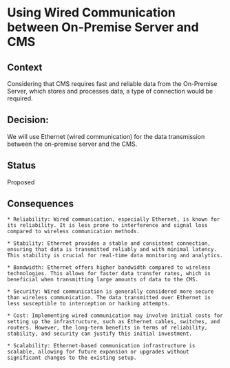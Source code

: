 # Using Wired Communication between On-Premise Server and CMS

## Context
Considering that CMS requires fast and reliable data from the On-Premise Server,
which stores and processes data, a type of connection would be required.

## Decision: 
We will use Ethernet (wired communication) for the data transmission between the on-premise server and the CMS.

## Status
Proposed

## Consequences

    * Reliability: Wired communication, especially Ethernet, is known for its reliability. It is less prone to interference and signal loss compared to wireless communication methods.

    * Stability: Ethernet provides a stable and consistent connection, ensuring that data is transmitted reliably and with minimal latency. This stability is crucial for real-time data monitoring and analytics.

    * Bandwidth: Ethernet offers higher bandwidth compared to wireless technologies. This allows for faster data transfer rates, which is beneficial when transmitting large amounts of data to the CMS.

    * Security: Wired communication is generally considered more secure than wireless communication. The data transmitted over Ethernet is less susceptible to interception or hacking attempts.

    * Cost: Implementing wired communication may involve initial costs for setting up the infrastructure, such as Ethernet cables, switches, and routers. However, the long-term benefits in terms of reliability, stability, and security can justify this initial investment.

    * Scalability: Ethernet-based communication infrastructure is scalable, allowing for future expansion or upgrades without significant changes to the existing setup.
   